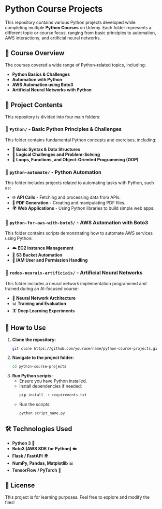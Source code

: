 # Python Course Projects

This repository contains various Python projects developed while completing multiple **Python Courses** on Udemy. Each folder represents a different topic or course focus, ranging from basic principles to automation, AWS interactions, and artificial neural networks.

## 📌 Course Overview

The courses covered a wide range of Python-related topics, including:

- **Python Basics & Challenges**
- **Automation with Python**
- **AWS Automation using Boto3**
- **Artificial Neural Networks with Python**

## 📂 Project Contents

This repository is divided into four main folders:

### 📁 `Python/` - Basic Python Principles & Challenges
This folder contains fundamental Python concepts and exercises, including:

- 📝 **Basic Syntax & Data Structures**
- 🎯 **Logical Challenges and Problem-Solving**
- 🔄 **Loops, Functions, and Object-Oriented Programming (OOP)**

### 📁 `python-automate/` - Python Automation
This folder includes projects related to automating tasks with Python, such as:

- 🌐 **API Calls** - Fetching and processing data from APIs.
- 📄 **PDF Generation** - Creating and manipulating PDF files.
- 🌍 **Web Applications** - Using Python libraries to build simple web apps.

### 📁 `python-for-aws-with-boto3/` - AWS Automation with Boto3
This folder contains scripts demonstrating how to automate AWS services using Python:

- ☁️ **EC2 Instance Management**
- 📂 **S3 Bucket Automation**
- 🔧 **IAM User and Permission Handling**

### 📁 `redes-neurais-artificiais/` - Artificial Neural Networks
This folder includes a neural network implementation programmed and trained during an AI-focused course:

- 🤖 **Neural Network Architecture**
- 📊 **Training and Evaluation**
- 🏋️ **Deep Learning Experiments**

## 🚀 How to Use

1. **Clone the repository:**
   ```sh
   git clone https://github.com/yourusername/python-course-projects.git
   ```
2. **Navigate to the project folder:**
   ```sh
   cd python-course-projects
   ```
3. **Run Python scripts:**
   - Ensure you have Python installed.
   - Install dependencies if needed:
     ```sh
     pip install -r requirements.txt
     ```
   - Run the scripts:
     ```sh
     python script_name.py
     ```

## 🛠 Technologies Used

- **Python 3** 🐍
- **Boto3 (AWS SDK for Python)** ☁️
- **Flask / FastAPI** 🌍
- **NumPy, Pandas, Matplotlib** 📊
- **TensorFlow / PyTorch** 🤖

## 📜 License

This project is for learning purposes. Feel free to explore and modify the files!

